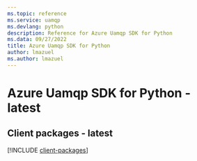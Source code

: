 ```yaml
---
ms.topic: reference
ms.service: uamqp
ms.devlang: python
description: Reference for Azure Uamqp SDK for Python
ms.data: 09/27/2022
title: Azure Uamqp SDK for Python
author: lmazuel
ms.author: lmazuel
---
```

# Azure Uamqp SDK for Python - latest

## Client packages - latest
[!INCLUDE [client-packages](uamqp-client-index.md)]